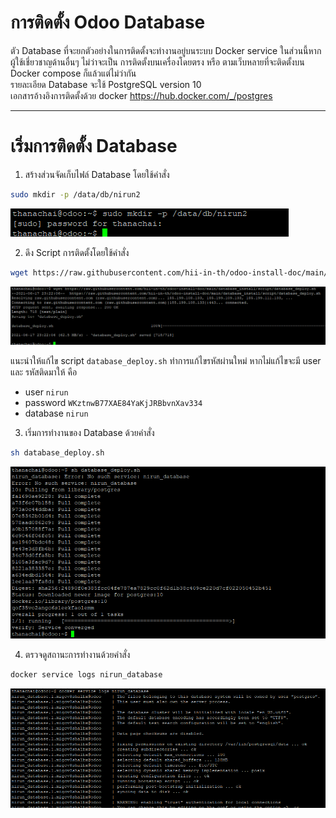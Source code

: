 # การติดตั้ง Odoo Database
ตัว Database ที่จะยกตัวอย่างในการติดตั้งจะทำงานอยู่บนระบบ Docker service ในส่วนนี้หากผู้ใช้เชี่ยวชาญด้านอื่นๆ ไม่ว่าจะเป็น การติดตั้งบนเครื่องโดยตรง หรือ ตามเว็บหลายที่จะติดตั้งบน Docker compose ก็แล้วแต่ไม่ว่ากัน  
รายละเอียด Database จะใช้ PostgreSQL version 10  
เอกสารอ้างอิงการติดตั้งด้วย docker https://hub.docker.com/_/postgres

---
# เริ่มการติดตั้ง Database
1. สร้างส่วนจัดเก็บไฟล์ Database โดยใช้คำสั่ง
```sh
sudo mkdir -p /data/db/nirun2
```
![รูปภาพการทำคำสั่ง mkdir -p](image/1.png)

2. ดึง Script การติดตั้งโดยใช้คำสั่ง
```sh
wget https://raw.githubusercontent.com/hii-in-th/odoo-install-doc/main/database_install/script/database_deploy.sh
```
![รูปภาพการทำคำสั่ง wget](image/2.png)

แนะนำให้แก้ไข script `database_deploy.sh` ทำการแก้ไขรหัสผ่านใหม่ หากไม่แก้ไขจะมี user และ รหัสติดมาให้ คือ
- user `nirun`
- password `WKztnwB77XAE84YaKjJRBbvnXav334`
- database `nirun`

3. เริ่มการทำงานของ Database ด้วยคำสั่ง
```sh
sh database_deploy.sh
```
![รูปภาพการทำคำสั่ง sh database_deploy.sh](image/3.png)

4. ตรวจดูสถานะการทำงานด้วยคำสั่ง
```sh
docker service logs nirun_database
```
![รูปภาพการทำคำสั่ง docker service logs nirun_database](image/4.png)
